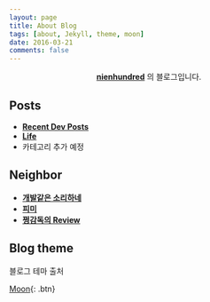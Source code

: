 ```yaml
---
layout: page
title: About Blog
tags: [about, Jekyll, theme, moon]
date: 2016-03-21
comments: false
---
```

    
<center><a href="http://nine-hundred.github.io/Blog"><b>nienhundred</b></a> 의 블로그입니다.</center>

## Posts
* <a href="https://nine-hundred.github.io/Blog/posts/"><b>Recent Dev Posts</b></a>
* <a href="https://nine-hundred.github.io/Blog/life/"><b>Life</b></a>
* 카테고리 추가 예정

## Neighbor
* <a href="http://blog.naver.com/w____j"><b>개발같은 소리하네</b></a>
* <a href="http://blog.pickth.com/"><b>피미</b></a>
* <a href="http://blog.naver.com/jeongpd91"><b>쩡감독의 Review</b></a>

## Blog theme
블로그 테마 출처
      
[Moon](https://github.com/TaylanTatli/Moon){: .btn}
